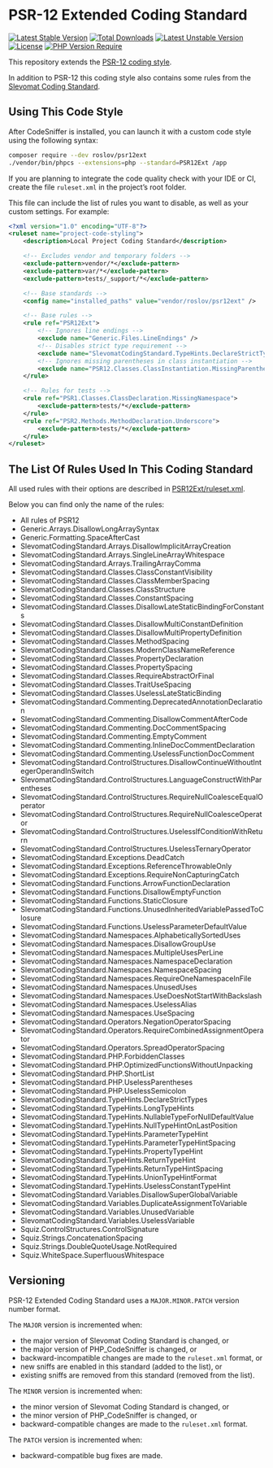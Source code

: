 PSR-12 Extended Coding Standard
===============================

[![Latest Stable Version](http://poser.pugx.org/roslov/psr12ext/v)](https://packagist.org/packages/roslov/psr12ext)
[![Total Downloads](http://poser.pugx.org/roslov/psr12ext/downloads)](https://packagist.org/packages/roslov/psr12ext)
[![Latest Unstable Version](http://poser.pugx.org/roslov/psr12ext/v/unstable)](https://packagist.org/packages/roslov/psr12ext)
[![License](http://poser.pugx.org/roslov/psr12ext/license)](https://packagist.org/packages/roslov/psr12ext)
[![PHP Version Require](http://poser.pugx.org/roslov/psr12ext/require/php)](https://packagist.org/packages/roslov/psr12ext)

This repository extends the [PSR-12 coding style](https://www.php-fig.org/psr/psr-12/).

In addition to PSR-12 this coding style also contains some rules from
the [Slevomat Coding Standard](https://github.com/slevomat/coding-standard).


Using This Code Style
---------------------

After CodeSniffer is installed, you can launch it with a custom code style using the following syntax:

```sh
composer require --dev roslov/psr12ext
./vendor/bin/phpcs --extensions=php --standard=PSR12Ext /app
```

If you are planning to integrate the code quality check with your IDE or CI,
create the file `ruleset.xml` in the project’s root folder.

This file can include the list of rules you want to disable, as well as your custom settings. For example:

```xml
<?xml version="1.0" encoding="UTF-8"?>
<ruleset name="project-code-styling">
    <description>Local Project Coding Standard</description>

    <!-- Excludes vendor and temporary folders -->
    <exclude-pattern>vendor/*</exclude-pattern>
    <exclude-pattern>var/*</exclude-pattern>
    <exclude-pattern>tests/_support/*</exclude-pattern>

    <!-- Base standards -->
    <config name="installed_paths" value="vendor/roslov/psr12ext" />

    <!-- Base rules -->
    <rule ref="PSR12Ext">
        <!-- Ignores line endings -->
        <exclude name="Generic.Files.LineEndings" />
        <!-- Disables strict type requirement -->
        <exclude name="SlevomatCodingStandard.TypeHints.DeclareStrictTypes" />
        <!-- Ignores missing parentheses in class instantiation -->
        <exclude name="PSR12.Classes.ClassInstantiation.MissingParentheses" />
    </rule>

    <!-- Rules for tests -->
    <rule ref="PSR1.Classes.ClassDeclaration.MissingNamespace">
        <exclude-pattern>tests/*</exclude-pattern>
    </rule>
    <rule ref="PSR2.Methods.MethodDeclaration.Underscore">
        <exclude-pattern>tests/*</exclude-pattern>
    </rule>
</ruleset>
```


The List Of Rules Used In This Coding Standard
----------------------------------------------

All used rules with their options are described in [PSR12Ext/ruleset.xml](PSR12Ext/ruleset.xml).

Below you can find only the name of the rules:

* All rules of PSR12
* Generic.Arrays.DisallowLongArraySyntax
* Generic.Formatting.SpaceAfterCast
* SlevomatCodingStandard.Arrays.DisallowImplicitArrayCreation
* SlevomatCodingStandard.Arrays.SingleLineArrayWhitespace
* SlevomatCodingStandard.Arrays.TrailingArrayComma
* SlevomatCodingStandard.Classes.ClassConstantVisibility
* SlevomatCodingStandard.Classes.ClassMemberSpacing
* SlevomatCodingStandard.Classes.ClassStructure
* SlevomatCodingStandard.Classes.ConstantSpacing
* SlevomatCodingStandard.Classes.DisallowLateStaticBindingForConstants
* SlevomatCodingStandard.Classes.DisallowMultiConstantDefinition
* SlevomatCodingStandard.Classes.DisallowMultiPropertyDefinition
* SlevomatCodingStandard.Classes.MethodSpacing
* SlevomatCodingStandard.Classes.ModernClassNameReference
* SlevomatCodingStandard.Classes.PropertyDeclaration
* SlevomatCodingStandard.Classes.PropertySpacing
* SlevomatCodingStandard.Classes.RequireAbstractOrFinal
* SlevomatCodingStandard.Classes.TraitUseSpacing
* SlevomatCodingStandard.Classes.UselessLateStaticBinding
* SlevomatCodingStandard.Commenting.DeprecatedAnnotationDeclaration
* SlevomatCodingStandard.Commenting.DisallowCommentAfterCode
* SlevomatCodingStandard.Commenting.DocCommentSpacing
* SlevomatCodingStandard.Commenting.EmptyComment
* SlevomatCodingStandard.Commenting.InlineDocCommentDeclaration
* SlevomatCodingStandard.Commenting.UselessFunctionDocComment
* SlevomatCodingStandard.ControlStructures.DisallowContinueWithoutIntegerOperandInSwitch
* SlevomatCodingStandard.ControlStructures.LanguageConstructWithParentheses
* SlevomatCodingStandard.ControlStructures.RequireNullCoalesceEqualOperator
* SlevomatCodingStandard.ControlStructures.RequireNullCoalesceOperator
* SlevomatCodingStandard.ControlStructures.UselessIfConditionWithReturn
* SlevomatCodingStandard.ControlStructures.UselessTernaryOperator
* SlevomatCodingStandard.Exceptions.DeadCatch
* SlevomatCodingStandard.Exceptions.ReferenceThrowableOnly
* SlevomatCodingStandard.Exceptions.RequireNonCapturingCatch
* SlevomatCodingStandard.Functions.ArrowFunctionDeclaration
* SlevomatCodingStandard.Functions.DisallowEmptyFunction
* SlevomatCodingStandard.Functions.StaticClosure
* SlevomatCodingStandard.Functions.UnusedInheritedVariablePassedToClosure
* SlevomatCodingStandard.Functions.UselessParameterDefaultValue
* SlevomatCodingStandard.Namespaces.AlphabeticallySortedUses
* SlevomatCodingStandard.Namespaces.DisallowGroupUse
* SlevomatCodingStandard.Namespaces.MultipleUsesPerLine
* SlevomatCodingStandard.Namespaces.NamespaceDeclaration
* SlevomatCodingStandard.Namespaces.NamespaceSpacing
* SlevomatCodingStandard.Namespaces.RequireOneNamespaceInFile
* SlevomatCodingStandard.Namespaces.UnusedUses
* SlevomatCodingStandard.Namespaces.UseDoesNotStartWithBackslash
* SlevomatCodingStandard.Namespaces.UselessAlias
* SlevomatCodingStandard.Namespaces.UseSpacing
* SlevomatCodingStandard.Operators.NegationOperatorSpacing
* SlevomatCodingStandard.Operators.RequireCombinedAssignmentOperator
* SlevomatCodingStandard.Operators.SpreadOperatorSpacing
* SlevomatCodingStandard.PHP.ForbiddenClasses
* SlevomatCodingStandard.PHP.OptimizedFunctionsWithoutUnpacking
* SlevomatCodingStandard.PHP.ShortList
* SlevomatCodingStandard.PHP.UselessParentheses
* SlevomatCodingStandard.PHP.UselessSemicolon
* SlevomatCodingStandard.TypeHints.DeclareStrictTypes
* SlevomatCodingStandard.TypeHints.LongTypeHints
* SlevomatCodingStandard.TypeHints.NullableTypeForNullDefaultValue
* SlevomatCodingStandard.TypeHints.NullTypeHintOnLastPosition
* SlevomatCodingStandard.TypeHints.ParameterTypeHint
* SlevomatCodingStandard.TypeHints.ParameterTypeHintSpacing
* SlevomatCodingStandard.TypeHints.PropertyTypeHint
* SlevomatCodingStandard.TypeHints.ReturnTypeHint
* SlevomatCodingStandard.TypeHints.ReturnTypeHintSpacing
* SlevomatCodingStandard.TypeHints.UnionTypeHintFormat
* SlevomatCodingStandard.TypeHints.UselessConstantTypeHint
* SlevomatCodingStandard.Variables.DisallowSuperGlobalVariable
* SlevomatCodingStandard.Variables.DuplicateAssignmentToVariable
* SlevomatCodingStandard.Variables.UnusedVariable
* SlevomatCodingStandard.Variables.UselessVariable
* Squiz.ControlStructures.ControlSignature
* Squiz.Strings.ConcatenationSpacing
* Squiz.Strings.DoubleQuoteUsage.NotRequired
* Squiz.WhiteSpace.SuperfluousWhitespace


Versioning
----------

PSR-12 Extended Coding Standard uses a `MAJOR.MINOR.PATCH` version number format.

The `MAJOR` version is incremented when:
- the major version of Slevomat Coding Standard is changed, or
- the major version of PHP_CodeSniffer is changed, or
- backward-incompatible changes are made to the `ruleset.xml` format, or
- new sniffs are enabled in this standard (added to the list), or
- existing sniffs are removed from this standard (removed from the list).

The `MINOR` version is incremented when:
- the minor version of Slevomat Coding Standard is changed, or
- the minor version of PHP_CodeSniffer is changed, or
- backward-compatible changes are made to the `ruleset.xml` format.

The `PATCH` version is incremented when:
- backward-compatible bug fixes are made.
